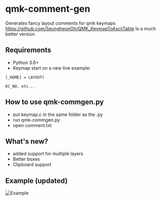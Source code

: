 # qmk-comment-gen
Generates fancy layout comments for qmk keymaps
https://github.com/SeungheonOh/QMK_KeymapToAsciiTable Is a much better version 
## Requirements
+ Python 3.6+
+ Keymap start on a new line example:

```
[_HOME] = LAYOUT(

KC_NO, etc...
```
## How to use qmk-commgen.py
+ put keymap.c in the same folder as the .py 
+ run qmk-commgen.py 
+ open comment.txt

## What's new?
+ added support for multiple layers
+ Better boxes
+ Clipboard support

## Example (updated)
![Example](https://i.imgur.com/DtWHOUD.gif)
